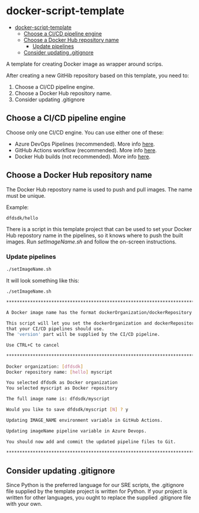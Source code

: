 # docker-script-template

- [docker-script-template](#docker-script-template)
  - [Choose a CI/CD pipeline engine](#choose-a-cicd-pipeline-engine)
  - [Choose a Docker Hub repository name](#choose-a-docker-hub-repository-name)
    - [Update pipelines](#update-pipelines)
  - [Consider updating .gitignore](#consider-updating-gitignore)

A template for creating Docker image as wrapper around scrips.

After creating a new GitHib repository based on this template, you need to:

1. Choose a CI/CD pipeline engine.
2. Choose a Docker Hub repository name.
3. Consider updating .gitignore

## Choose a CI/CD pipeline engine

Choose only one CI/CD engine. You can use either one of these:

- Azure DevOps Pipelines (recommended). More info [here](docs/AZURE_DEVOPS.md).
- GitHub Actions workflow (recommended). More info [here](docs/GITHUB_ACTIONS.md).
- Docker Hub builds  (not recommended). More info [here](docs/DOCKER_HUB.md).

## Choose a Docker Hub repository name

The Docker Hub repostory name is used to push and pull images. The name must be unique.

Example:

```text
dfdsdk/hello
```

There is a script in this template project that can be used to set your Docker Hub repostory name
in the pipelines, so it knows where to push the built images. Run *setImageName.sh* and follow the on-screen instructions.

### Update pipelines

```bash
./setImageName.sh
```

It will look something like this:

```bash
./setImageName.sh

********************************************************************************

A Docker image name has the format dockerOrganization/dockerRepository:version

This script will let you set the dockerOrganization and dockerRepository names
that your CI/CD pipelines should use.
The 'version' part will be supplied by the CI/CD pipeline.

Use CTRL+C to cancel

********************************************************************************

Docker organization: [dfdsdk]
Docker repository name: [hello] myscript

You selected dfdsdk as Docker organization
You selected myscript as Docker repository

The full image name is: dfdsdk/myscript

Would you like to save dfdsdk/myscript [N] ? y

Updating IMAGE_NAME environment variable in GitHub Actions.

Updating imageName pipeline variable in Azure Devops.

You should now add and commit the updated pipeline files to Git.

********************************************************************************
```

## Consider updating .gitignore

Since Python is the preferred language for our SRE scripts, the .gitignore file supplied
by the template project is written for Python. If your project is written for other languages,
you ought to replace the supplied .gitignore file with your own.
